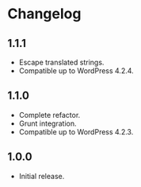# Changelog

## 1.1.1
- Escape translated strings.
- Compatible up to WordPress 4.2.4.

## 1.1.0
- Complete refactor.
- Grunt integration.
- Compatible up to WordPress 4.2.3.

## 1.0.0
- Initial release.
